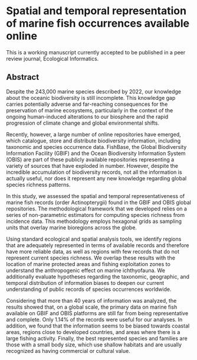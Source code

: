 # Spatial and temporal representation of marine fish occurrences available online

This is a working manuscript currently accepted to be published in a peer review journal, Ecological Informatics.


## Abstract


Despite the 243,000 marine species described by 2022, our knowledge about the oceanic biodiversity is still incomplete. This knowledge gap carries potentially adverse and far-reaching consequences for the preservation of marine ecosystems, particularly in the context of the ongoing human-induced alterations to our biosphere and the rapid progression of climate change and global environmental shifts.

Recently, however, a large number of online repositories have emerged, which catalogue, store and distribute biodiversity information, including taxonomic and species occurrence data. FishBase, the Global Biodiversity Information Facility (GBIF) and the Ocean Biodiversity Information System (OBIS) are part of these publicly available repositories  representing a variety of sources that have exploded in number. However, despite the incredible accumulation of biodiversity records, not all the information is actually useful, nor does it represent any new knowledge regarding global species richness patterns.

In this study, we assessed the spatial and temporal representativeness of marine fish records (order Actinopterygii) found in the GBIF and OBIS global repositories. The methodological framework that we developed relies on a series of non-parametric estimators for computing species richness from incidence data. This methodology employs hexagonal grids as sampling units that overlay marine bioregions across the globe.

Using standard ecological and spatial analysis tools, we identify regions that are adequately represented in terms of available records and therefore have more reliable data, as well as regions with few records that do not represent current species richness. We overlap these results with the location of marine protected areas and fishing exploitation zones to understand the anthropogenic effect on marine ichthyofauna. We additionally evaluate hypotheses regarding the taxonomic, geographic, and temporal distribution of information biases to deepen our current understanding of public records of species occurrences worldwide.

Considering that more than 40 years of information was analyzed, the results showed that, on a global scale, the primary data on marine fish available on GBIF and OBIS platforms are still far from being representative and complete. Only 1.14\% of the records were useful for our analyses. In addition, we found that the information seems to be biased towards coastal areas, regions close to developed countries, and areas where there is a large fishing activity. Finally, the best represented species and families are those with a small body size, which use shallow habitats and are usually recognized as having commercial or cultural value.
